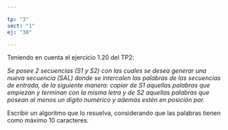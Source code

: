 ```yaml
---

tp: "3"
sect: "1"
ej: "30"

---
```


Teniendo en cuenta el ejercicio 1.20 del TP2:  

_Se posee 2 secuencias (S1 y S2) con las cuales se desea generar una nueva secuencia (SAL) donde se intercalen las palabras de las secuencias de entrada, de la siguiente manera: copiar de S1 aquellas palabras que empiezan y terminan con la misma letra y de S2 aquellas palabras que posean al menos un digito numérico y además estén en posición par._

Escribir un algoritmo que lo resuelva, considerando que las palabras tienen como máximo 10 caracteres.